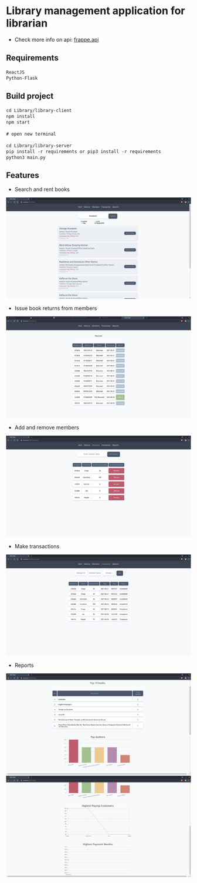 # Library management application for librarian

* Check more info on api: [frappe.api](https://frappe.io/dev-hiring-test)

## Requirements
```
ReactJS
Python-Flask
```

## Build project
```
cd Library/library-client
npm install
npm start

# open new terminal

cd Library/library-server
pip install -r requirements or pip3 install -r requirements
python3 main.py
```

## Features
* Search and rent books

![](images/l1.png)

* Issue book returns from members

![](images/l2.png)

* Add and remove members

![](images/l3.png)

* Make transactions

![](images/l4.png)

* Reports

![](images/l5.png)
![](images/l6.png)
